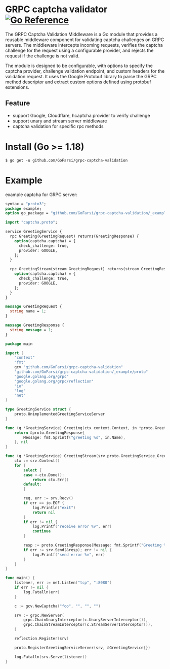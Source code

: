 # GRPC captcha validator [![Go Reference](https://pkg.go.dev/badge/github.com/GoFarsi/grpc-captcha-validation.svg)](https://pkg.go.dev/github.com/GoFarsi/grpc-captcha-validation)
The GRPC Captcha Validation Middleware is a Go module that provides a reusable middleware component for validating captcha challenges on GRPC servers. The middleware intercepts incoming requests, verifies the captcha challenge for the request using a configurable provider, and rejects the request if the challenge is not valid.

The module is designed to be configurable, with options to specify the captcha provider, challenge validation endpoint, and custom headers for the validation request. It uses the Google Protobuf library to parse the GRPC method descriptor and extract custom options defined using protobuf extensions.

## Feature
- support Google, Cloudflare, hcaptcha provider to verify challenge
- support unary and stream server middleware
- captcha validation for specific rpc methods

# Install (Go >= 1.18)

```shell
$ go get -u github.com/GoFarsi/grpc-captcha-validation
```

# Example

example captcha for GRPC server:

```protobuf
syntax = "proto3";
package example;
option go_package = "github.com/GoFarsi/grpc-captcha-validation/_example/proto";

import "captcha.proto";

service GreetingService {
  rpc Greeting(GreetingRequest) returns(GreetingResponse) {
    option(captcha.captcha) = {
      check_challenge: true,
      provider: GOOGLE,
    };
  }

  rpc GreetingStream(stream GreetingRequest) returns(stream GreetingResponse) {
    option(captcha.captcha) = {
      check_challenge: true,
      provider: GOOGLE,
    };
  }
}

message GreetingRequest {
  string name = 1;
}

message GreetingResponse {
  string message = 1;
}
```

```go
package main

import (
	"context"
	"fmt"
	gcv "github.com/GoFarsi/grpc-captcha-validation"
	"github.com/GoFarsi/grpc-captcha-validation/_example/proto"
	"google.golang.org/grpc"
	"google.golang.org/grpc/reflection"
	"io"
	"log"
	"net"
)

type GreetingService struct {
	proto.UnimplementedGreetingServiceServer
}

func (g *GreetingService) Greeting(ctx context.Context, in *proto.GreetingRequest) (*proto.GreetingResponse, error) {
	return &proto.GreetingResponse{
		Message: fmt.Sprintf("greeting %s", in.Name),
	}, nil
}

func (g *GreetingService) GreetingStream(srv proto.GreetingService_GreetingStreamServer) error {
	ctx := srv.Context()
	for {
		select {
		case <-ctx.Done():
			return ctx.Err()
		default:
		}

		req, err := srv.Recv()
		if err == io.EOF {
			log.Println("exit")
			return nil
		}
		if err != nil {
			log.Printf("receive error %v", err)
			continue
		}

		resp := proto.GreetingResponse{Message: fmt.Sprintf("Greeting %s", req.Name)}
		if err := srv.Send(&resp); err != nil {
			log.Printf("send error %v", err)
		}
	}
}

func main() {
	listener, err := net.Listen("tcp", ":8080")
	if err != nil {
		log.Fatalln(err)
	}

	c := gcv.NewCaptcha("foo", "", "", "")

	srv := grpc.NewServer(
		grpc.ChainUnaryInterceptor(c.UnaryServerInterceptor()),
		grpc.ChainStreamInterceptor(c.StreamServerInterceptor()),
	)

	reflection.Register(srv)

	proto.RegisterGreetingServiceServer(srv, &GreetingService{})

	log.Fatalln(srv.Serve(listener))
}
```
